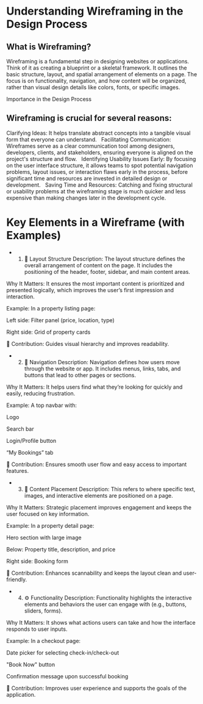 # Understanding Wireframing in the Design Process

## What is Wireframing?
Wireframing is a fundamental step in designing websites or applications. Think of it as creating a blueprint or a skeletal framework. It outlines the basic structure, layout, and spatial arrangement of elements on a page. The focus is on functionality, navigation, and how content will be organized, rather than visual design details like colors, fonts, or specific images.

Importance in the Design Process
## Wireframing is crucial for several reasons:

Clarifying Ideas: It helps translate abstract concepts into a tangible visual form that everyone can understand.   
Facilitating Communication: Wireframes serve as a clear communication tool among designers, developers, clients, and stakeholders, ensuring everyone is aligned on the project's structure and flow.   
Identifying Usability Issues Early: By focusing on the user interface structure, it allows teams to spot potential navigation problems, layout issues, or interaction flaws early in the process, before significant time and resources are invested in detailed design or development.   
Saving Time and Resources: Catching and fixing structural or usability problems at the wireframing stage is much quicker and less expensive than making changes later in the development cycle.


# Key Elements in a Wireframe (with Examples)

- 1. 🧱 Layout Structure
Description:
The layout structure defines the overall arrangement of content on the page. It includes the positioning of the header, footer, sidebar, and main content areas.

Why It Matters:
It ensures the most important content is prioritized and presented logically, which improves the user’s first impression and interaction.

Example:
In a property listing page:

Left side: Filter panel (price, location, type)

Right side: Grid of property cards

🔹 Contribution: Guides visual hierarchy and improves readability.

- 2. 🧭 Navigation
Description:
Navigation defines how users move through the website or app. It includes menus, links, tabs, and buttons that lead to other pages or sections.

Why It Matters:
It helps users find what they’re looking for quickly and easily, reducing frustration.

Example:
A top navbar with:

Logo

Search bar

Login/Profile button

“My Bookings” tab

🔹 Contribution: Ensures smooth user flow and easy access to important features.

- 3. 📝 Content Placement
Description:
This refers to where specific text, images, and interactive elements are positioned on a page.

Why It Matters:
Strategic placement improves engagement and keeps the user focused on key information.

Example:
In a property detail page:

Hero section with large image

Below: Property title, description, and price

Right side: Booking form

🔹 Contribution: Enhances scannability and keeps the layout clean and user-friendly.

- 4. ⚙️ Functionality
Description:
Functionality highlights the interactive elements and behaviors the user can engage with (e.g., buttons, sliders, forms).

Why It Matters:
It shows what actions users can take and how the interface responds to user inputs.

Example:
In a checkout page:

Date picker for selecting check-in/check-out

"Book Now" button

Confirmation message upon successful booking

🔹 Contribution: Improves user experience and supports the goals of the application.


